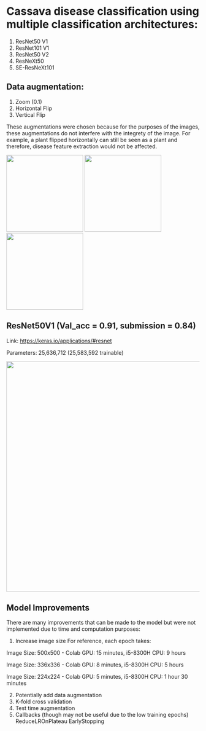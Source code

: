 
# Cassava disease classification using multiple classification architectures: 
1. ResNet50 V1
2. ResNet101 V1
3. ResNet50 V2
4. ResNeXt50
5. SE-ResNeXt101

## Data augmentation:
1. Zoom (0.1)
2. Horizontal Flip
3. Vertical Flip 

These augmentations were chosen because for the purposes of the images, these augmentations do not interfere with the integrety of the image. For example, a plant flipped horizontally can still be seen as a plant and therefore, disease feature extraction would not be affected. 

 <p float="left">
 <img src=https://github.com/kwantommy/fgvc6-kaggle-cassava-classification/blob/master/Images/horizontal_flip.png width=200 float="left"/>
 <img src=https://github.com/kwantommy/fgvc6-kaggle-cassava-classification/blob/master/Images/vertical_flip.png width=200 float="left"/>
   <img src=https://github.com/kwantommy/fgvc6-kaggle-cassava-classification/blob/master/Images/zoom.png width=200 float="left"/>
 </p>
 

## ResNet50V1 (Val_acc = 0.91, submission = 0.84)
Link: https://keras.io/applications/#resnet

Parameters: 25,636,712 (25,583,592 trainable)

 <img src=https://github.com/kwantommy/fgvc6-kaggle-cassava-classification/blob/master/Images/Resnet50_training.png width=600/>


## Model Improvements
There are many improvements that can be made to the model but were not implemented due to time and computation purposes: 

1. Increase image size 
For reference, each epoch takes: 

Image Size: 500x500 - Colab GPU: 15 minutes, i5-8300H CPU: 9 hours

Image Size: 336x336 - Colab GPU: 8 minutes, i5-8300H CPU: 5 hours

Image Size: 224x224 - Colab GPU: 5 minutes, i5-8300H CPU: 1 hour 30 minutes

2. Potentially add data augmentation
3. K-fold cross validation
4. Test time augmentation
5. Callbacks (though may not be useful due to the low training epochs)
ReduceLROnPlateau
EarlyStopping
